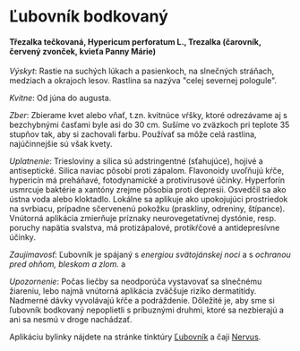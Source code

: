 Ľubovník bodkovaný
==================

#### Třezalka tečkovaná, Hypericum perforatum L., Trezalka (čarovník, červený zvonček, kvieťa Panny Márie)

*Výskyt*: Rastie na suchých lúkach a pasienkoch, na slnečných stráňach, medziach
a okrajoch lesov. Rastlina sa nazýva "celej severnej pologule".

*Kvitne*: Od júna do augusta.

*Zber*: Zbierame kvet alebo vňať, t.zn. kvitnúce vŕšky, ktoré odrezávame aj s
bezchybnými časťami byle asi do 30 cm. Sušíme vo zväzkoch pri teplote 35 stupňov
tak, aby si zachovali farbu. Používať sa môže celá rastlina, najúčinnejšie sú
však kvety.

*Uplatnenie*: Triesloviny a silica sú adstringentné (sťahujúce), hojivé a
antiseptické. Silica naviac pôsobí proti zápalom. Flavonoidy uvoľňujú kŕče,
hypericín má preháňavé, fotodynamické a protivírusové účinky. Hyperforín
usmrcuje baktérie a xantóny zrejme pôsobia proti depresii. Osvedčil sa ako ústna
voda alebo kloktadlo. Lokálne sa aplikuje ako upokojujúci prostriedok na
svrbiacu, prípadne sčervenenú pokožku (praskliny, odreniny, štípance). Vnútorná
aplikácia zmierňuje príznaky neurovegetatívnej dystónie, resp. poruchy napätia
svalstva, má protizápalové, protikŕčové a antidepresívne účinky.

*Zaujímavosť*: Ľubovník je spájaný s *energiou svätojánskej noci* a s *ochranou
pred ohňom, bleskom a zlom.* a

*Upozornenie*: Počas liečby sa neodporúča vystavovať sa slnečnému žiareniu, lebo
najmä vnútorná aplikácia zväčšuje riziko dermatitídy. Nadmerné dávky vyvolávajú
kŕče a podráždenie. Dôležité je, aby sme si ľubovník bodkovaný nepoplietli s
príbuznými druhmi, ktoré sa nezbierajú a ani sa nesmú v droge nachádzať.

Aplikáciu bylinky nájdete na stránke tinktúry
[Ľubovník](/tinktury-jednobylinkove/lubovnik) a čaji [Nervus](/sip/caje/nervus).

